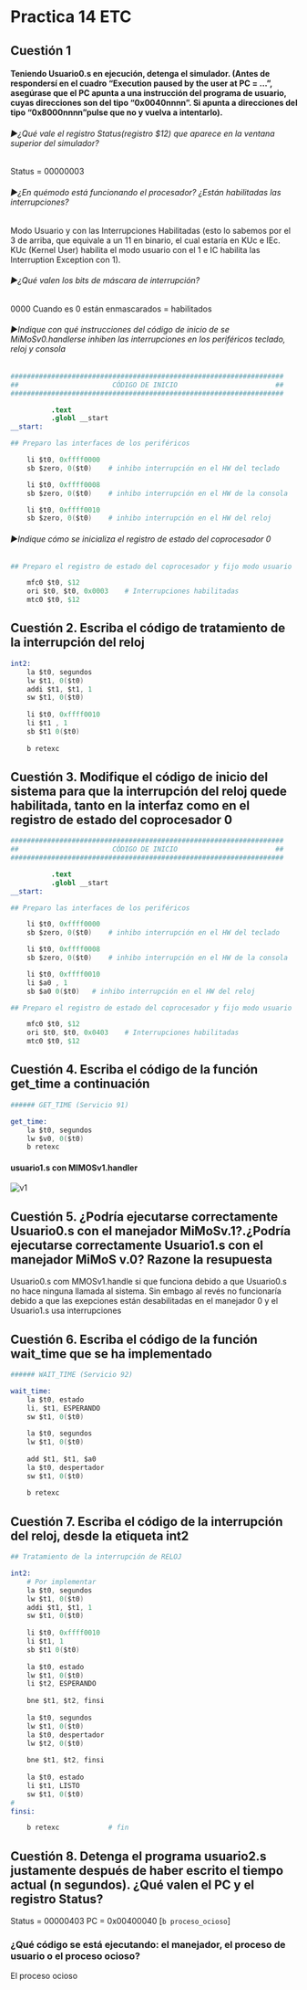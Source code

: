 # Practica 14 ETC 

## Cuestión 1 

#### Teniendo Usuario0.s en ejecución, detenga el simulador. (Antes de respondersí en el cuadro “Execution paused by the user at PC = ...”, asegúrase que el PC apunta a una instrucción del programa de usuario, cuyas direcciones son del tipo “0x0040nnnn”. Si apunta a direcciones del tipo “0x8000nnnn”pulse que no y vuelva a intentarlo).

###### ►¿Qué vale el registro Status(registro $12) que aparece en la ventana superior del simulador?

Status = 00000003

###### ►¿En quémodo está funcionando el procesador? ¿Están habilitadas las interrupciones?

Modo Usuario y con las Interrupciones Habilitadas (esto lo sabemos por el 3 de arriba, que equivale a un 11 en binario, el cual estaría en KUc e IEc. KUc (Kernel User) habilita el modo usuario con el 1 e IC habilita las Interruption Exception con 1).

###### ►¿Qué valen los bits de máscara de interrupción?
0000
Cuando es 0 están enmascarados = habilitados

###### ►Indique con qué instrucciones del código de inicio de se MiMoSv0.handlerse inhiben las interrupciones en los periféricos teclado, reloj y consola
```s
###################################################################
##                       CÓDIGO DE INICIO                        ##
###################################################################

          .text
          .globl __start 
__start: 

## Preparo las interfaces de los periféricos

	li $t0, 0xffff0000
	sb $zero, 0($t0)	# inhibo interrupción en el HW del teclado

	li $t0, 0xffff0008
	sb $zero, 0($t0)	# inhibo interrupción en el HW de la consola

	li $t0, 0xffff0010
	sb $zero, 0($t0)	# inhibo interrupción en el HW del reloj
```

###### ►Indique cómo se inicializa el registro de estado del coprocesador 0
```s
## Preparo el registro de estado del coprocesador y fijo modo usuario

	mfc0 $t0, $12
	ori $t0, $t0, 0x0003	# Interrupciones habilitadas
	mtc0 $t0, $12
```


## Cuestión 2. Escriba el código de tratamiento de la interrupción del reloj

```s
int2:
	la $t0, segundos
	lw $t1, 0($t0)
	addi $t1, $t1, 1
	sw $t1, 0($t0)
	
	li $t0, 0xffff0010
	li $t1 , 1
	sb $t1 0($t0)
	
	b retexc

```

## Cuestión 3. Modifique el código de inicio del sistema para que la interrupción del reloj quede habilitada, tanto en la interfaz como en el registro de estado del coprocesador 0

```s
###################################################################
##                       CÓDIGO DE INICIO                        ##
###################################################################

          .text
          .globl __start 
__start: 

## Preparo las interfaces de los periféricos

	li $t0, 0xffff0000
	sb $zero, 0($t0)	# inhibo interrupción en el HW del teclado

	li $t0, 0xffff0008
	sb $zero, 0($t0)	# inhibo interrupción en el HW de la consola

	li $t0, 0xffff0010
	li $a0 , 1
	sb $a0 0($t0)	# inhibo interrupción en el HW del reloj

## Preparo el registro de estado del coprocesador y fijo modo usuario

	mfc0 $t0, $12
	ori $t0, $t0, 0x0403	# Interrupciones habilitadas
	mtc0 $t0, $12


```

## Cuestión 4. Escriba el código de la función get_time a continuación

```s
###### GET_TIME (Servicio 91)

get_time:
	la $t0, segundos
	lw $v0, 0($t0)
	b retexc
```
#### usuario1.s con MIMOSv1.handler
![v1](v1.gif)


## Cuestión 5. ¿Podría ejecutarse correctamente Usuario0.s con el manejador MiMoSv.1?.¿Podría ejecutarse correctamente Usuario1.s con el manejador MiMoS v.0? Razone la resupuesta

Usuario0.s com MMOSv1.handle si que funciona debido a que Usuario0.s no hace ninguna llamada al sistema. Sin embago al revés no funcionaría debido a que las exepciones están desabilitadas en el manejador 0 y el Usuario1.s usa interrupciones

## Cuestión 6. Escriba el código de la función wait_time que se ha implementado
```s
###### WAIT_TIME (Servicio 92)

wait_time:
	la $t0, estado
	li, $t1, ESPERANDO
	sw $t1, 0($t0)
	
	la $t0, segundos
	lw $t1, 0($t0)
	
	add $t1, $t1, $a0
	la $t0, despertador
	sw $t1, 0($t0)
	
	b retexc
```

## Cuestión 7. Escriba el código de la interrupción del reloj, desde la etiqueta int2

```s
## Tratamiento de la interrupción de RELOJ

int2:
	# Por implementar
	la $t0, segundos
	lw $t1, 0($t0)
	addi $t1, $t1, 1
	sw $t1, 0($t0)
	
	li $t0, 0xffff0010
	li $t1, 1
	sb $t1 0($t0)
	
	la $t0, estado
	lw $t1, 0($t0)
	li $t2, ESPERANDO
	
	bne $t1, $t2, finsi
	
    la $t0, segundos
    lw $t1, 0($t0)
    la $t0, despertador
    lw $t2, 0($t0)
		
    bne $t1, $t2, finsi
			
    la $t0, estado
    li $t1, LISTO
    sw $t1, 0($t0)
# 
finsi:	

	b retexc			# fin
```


## Cuestión 8. Detenga el programa usuario2.s justamente después de haber escrito el tiempo actual (n segundos). ¿Qué valen el PC y el registro Status?

Status = 00000403   PC = 0x00400040  [`b proceso_ocioso`]

### ¿Qué código se está ejecutando: el manejador, el proceso de usuario o el proceso ocioso?

El proceso ocioso
